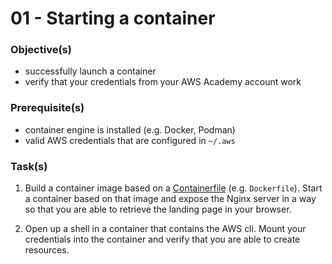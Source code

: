01 - Starting a container
=========================


### Objective(s)

* successfully launch a container
* verify that your credentials from your AWS Academy account work


### Prerequisite(s)

* container engine is installed (e.g. Docker, Podman)
* valid AWS credentials that are configured in `~/.aws`


### Task(s)

1. Build a container image based on a [Containerfile](./Containerfile) (e.g. `Dockerfile`). 
   Start a container based on that image and expose the Nginx server in a way so that you
   are able to retrieve the landing page in your browser.
   
2. Open up a shell in a container that contains the AWS cli. Mount your credentials into the
   container and verify that you are able to create resources.
